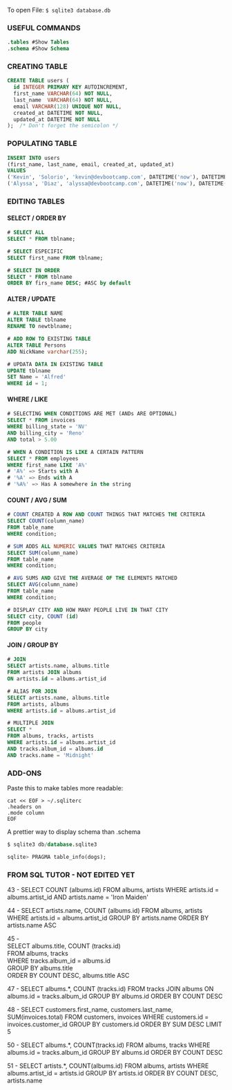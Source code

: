
To open File: 
`$ sqlite3 database.db` 
### USEFUL COMMANDS
```sql
.tables #Show Tables
.schema #Show Schema
```

### CREATING TABLE 
```sql
CREATE TABLE users (
  id INTEGER PRIMARY KEY AUTOINCREMENT,
  first_name VARCHAR(64) NOT NULL,
  last_name  VARCHAR(64) NOT NULL,
  email VARCHAR(128) UNIQUE NOT NULL,
  created_at DATETIME NOT NULL,
  updated_at DATETIME NOT NULL
);  /* Don't forget the semicolon */
```
### POPULATING TABLE
```sql
INSERT INTO users
(first_name, last_name, email, created_at, updated_at)
VALUES
('Kevin', 'Solorio', 'kevin@devbootcamp.com', DATETIME('now'), DATETIME('now')),
('Alyssa', 'Diaz', 'alyssa@devbootcamp.com', DATETIME('now'), DATETIME('now'));
```

### EDITING TABLES
#### SELECT / ORDER BY
```sql
# SELECT ALL
SELECT * FROM tblname;

# SELECT ESPECIFIC 
SELECT first_name FROM tblname;

# SELECT IN ORDER 
SELECT * FROM tblname 
ORDER BY firs_name DESC; #ASC by default
```
#### ALTER / UPDATE
```sql
# ALTER TABLE NAME
ALTER TABLE tblname 
RENAME TO newtblname;

# ADD ROW TO EXISTING TABLE
ALTER TABLE Persons 
ADD NickName varchar(255);

# UPDATA DATA IN EXISTING TABLE
UPDATE tblname 
SET Name = 'Alfred' 
WHERE id = 1;
```
#### WHERE / LIKE
```sql
# SELECTING WHEN CONDITIONS ARE MET (ANDs ARE OPTIONAL)
SELECT * FROM invoices 
WHERE billing_state = 'NV' 
AND billing_city = 'Reno'
AND total > 5.00

# WHEN A CONDITION IS LIKE A CERTAIN PATTERN
SELECT * FROM employees 
WHERE first_name LIKE 'A%' 
# 'A%' => Starts with A 
# '%A' => Ends with A
# '%A%' => Has A somewhere in the string 
```
#### COUNT / AVG / SUM
```sql
# COUNT CREATED A ROW AND COUNT THINGS THAT MATCHES THE CRITERIA
SELECT COUNT(column_name)
FROM table_name
WHERE condition;

# SUM ADDS ALL NUMERIC VALUES THAT MATCHES CRITERIA
SELECT SUM(column_name)
FROM table_name
WHERE condition;

# AVG SUMS AND GIVE THE AVERAGE OF THE ELEMENTS MATCHED
SELECT AVG(column_name)
FROM table_name
WHERE condition;

# DISPLAY CITY AND HOW MANY PEOPLE LIVE IN THAT CITY 
SELECT city, COUNT (id) 
FROM people
GROUP BY city
```
#### JOIN / GROUP BY 
```sql
# JOIN 
SELECT artists.name, albums.title
FROM artists JOIN albums
ON artists.id = albums.artist_id

# ALIAS FOR JOIN
SELECT artists.name, albums.title
FROM artists, albums
WHERE artists.id = albums.artist_id

# MULTIPLE JOIN
SELECT *
FROM albums, tracks, artists
WHERE artists.id = albums.artist_id
AND tracks.album_id = albums.id 
AND tracks.name = 'Midnight'


```

### ADD-ONS
Paste this to make tables more readable:  
```
cat << EOF > ~/.sqliterc
.headers on
.mode column
EOF
```
A prettier way to display schema than .schema
```sql
$ sqlite3 db/database.sqlite3

sqlite> PRAGMA table_info(dogs);
```

### FROM SQL TUTOR - NOT EDITED YET
43 - 
SELECT COUNT (albums.id)
FROM albums, artists
WHERE artists.id = albums.artist_id
AND artists.name = 'Iron Maiden'

44 -
SELECT artists.name, COUNT (albums.id)
FROM albums, artists
WHERE artists.id = albums.artist_id
GROUP BY artists.name 
ORDER BY artists.name ASC

45 -   
SELECT albums.title, COUNT (tracks.id)  
FROM albums, tracks  
WHERE tracks.album_id = albums.id  
GROUP BY albums.title   
ORDER BY COUNT DESC, albums.title ASC  

47 - 
SELECT albums.*,
COUNT (tracks.id)
FROM tracks JOIN albums
ON albums.id = tracks.album_id
GROUP BY albums.id
ORDER BY COUNT DESC

48 - 
SELECT customers.first_name, 
customers.last_name, 
SUM(invoices.total)
FROM customers, invoices
WHERE customers.id = invoices.customer_id
GROUP BY customers.id
ORDER BY SUM DESC
LIMIT 5

50 -
SELECT albums.*, COUNT(tracks.id)
FROM albums, tracks
WHERE albums.id = tracks.album_id
GROUP BY albums.id
ORDER BY COUNT DESC

51 - 
SELECT artists.*, COUNT(albums.id)
FROM albums, artists
WHERE albums.artist_id = artists.id
GROUP BY artists.id
ORDER BY COUNT DESC, artists.name
